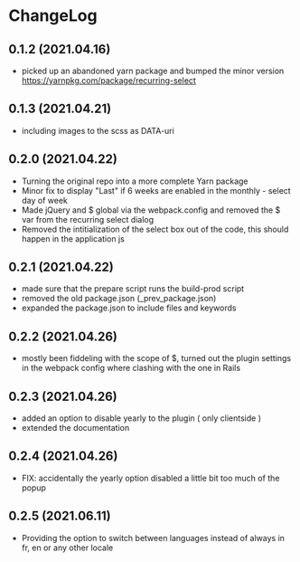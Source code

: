 # ChangeLog

## 0.1.2 (2021.04.16)
* picked up an abandoned yarn package and bumped the minor version https://yarnpkg.com/package/recurring-select

## 0.1.3 (2021.04.21)
* including images to the scss as DATA-uri

## 0.2.0 (2021.04.22)
* Turning the original repo into a more complete Yarn package
* Minor fix to display "Last" if 6 weeks are enabled in the monthly - select day of week
* Made jQuery and $ global via the webpack.config and removed the $ var from the recurring select dialog
* Removed the intitialization of the select box out of the code, this should happen in the application js

## 0.2.1 (2021.04.22)
* made sure that the prepare script runs the build-prod script
* removed the old package.json (_prev_package.json)
* expanded the package.json to include files and keywords

## 0.2.2 (2021.04.26)
* mostly been fiddeling with the scope of $, turned out the plugin settings in the webpack config where clashing with the one in Rails

## 0.2.3 (2021.04.26)
* added an option to disable yearly to the plugin ( only clientside )
* extended the documentation

## 0.2.4 (2021.04.26)
* FIX: accidentally the yearly option disabled a little bit too much of the popup

## 0.2.5 (2021.06.11)
* Providing the option to switch between languages instead of always in fr, en or any other locale
